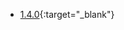 - [1.4.0](https://github.com/awslabs/stable-diffusion-aws-extension/blob/main/docs/oas-1.4.0.json){:target="_blank"}
